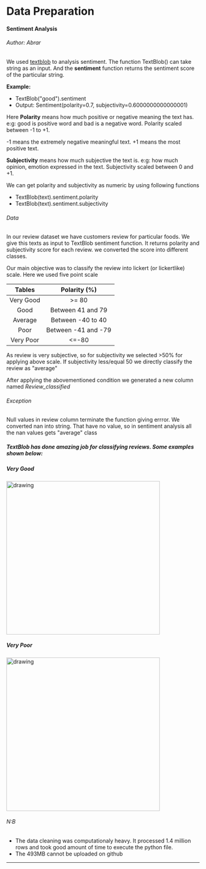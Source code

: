 # Data Preparation

#### Sentiment Analysis
###### Author: Abrar

We used [textblob](https://textblob.readthedocs.io/en/dev/) to analysis sentiment.
The function TextBlob() can take string as an input. And the **sentiment** function returns the sentiment score of the particular string.

**Example:**
- TextBlob("good").sentiment
- Output: Sentiment(polarity=0.7, subjectivity=0.6000000000000001)

Here **Polarity** means how much positive or negative meaning the text has. e:g: good is positive word and bad is a negative word. 
Polarity scaled between -1 to +1.

-1 means the extremely negative meaningful text. +1 means the most positive text.

**Subjectivity** means how much subjective the text is. e:g: how much opinion, emotion expressed in the text. Subjectivity scaled between 0 and +1.

We can get polarity and subjectivity as numeric by using following functions
- TextBlob(text).sentiment.polarity
- TextBlob(text).sentiment.subjectivity

###### Data 
In our review dataset we have customers review for particular foods. We give this texts as input to TextBlob sentiment function. It returns polarity and subjectivity score for each review. we converted the score into different classes. 

Our main objective was to classify the review into lickert (or lickertlike) scale. Here we used five point scale

| Tables        |Polarity (%)           |
|:-------------:|:-------------:|
| Very Good      | >= 80 |
| Good      | Between 41 and 79     |
| Average | Between -40 to 40     |
| Poor     | Between -41 and -79      |
| Very Poor | <=-80     |

As review is very subjective, so for subjectivity we selected >50% for applying above scale. If subjectivity less/equal 50 we directly classify the review as "average"

After applying the abovementioned condition we generated a new column named *Review_classified* 

###### Exception

Null values in review column terminate the function giving errror. We converted nan into string. That have no value, so in sentiment analysis all the nan values gets "average" class



##### TextBlob has done amazing job for classifying reviews. Some examples shown below:

##### Very Good 

<img src="https://i.ibb.co/17xLsbK/verygood.jpg" alt="drawing" width="400"/>

##### Very Poor

<img src="https://i.ibb.co/9hC4jGp/verypoor.jpg" alt="drawing" width="400"/>

###### N:B
- The data cleaning was computationaly heavy. It processed 1.4 million rows and took good amount of time to execute the python file. 
- The 493MB cannot be uploaded on github

---















